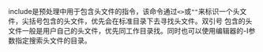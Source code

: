 include是预处理中用于包含头文件的指令，该命令通过`<>`或`""`来标识一个头文件，尖括号包含的头文件，优先会在标准目录下去寻找头文件。双引号
包含的头文件一般是用户自己的头文件，优先同工作目录找。同时也可以使用编辑器的-I参数指定搜索头文件的目录。
